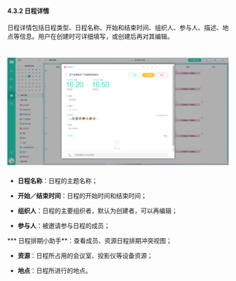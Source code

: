 #### 4.3.2 日程详情

日程详情包括日程类型、日程名称、开始和结束时间、组织人、参与人、描述、地点等信息。用户在创建时可详细填写，或创建后再对其编辑。

# ![](/assets/4.3.2日程详情.png)

* **日程名称**：日程的主题名称；

* **开始／结束时间**：日程的开始时间和结束时间；

* **组织人**：日程的主要组织者，默认为创建者，可以再编辑；

* **参与人**：被邀请参与日程的成员；

*** 日程排期小助手**：查看成员、资源日程排期冲突视图；

* **资源**：日程所占用的会议室、投影仪等设备资源；

* **地点**：日程所进行的地点。


